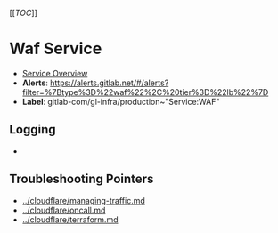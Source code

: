 <!-- MARKER: do not edit this section directly. Edit services/service-catalog.yml then run scripts/generate-docs -->
[[_TOC_]]

#  Waf Service
* [Service Overview](https://dashboards.gitlab.net/d/waf-main)
* **Alerts**: https://alerts.gitlab.net/#/alerts?filter=%7Btype%3D%22waf%22%2C%20tier%3D%22lb%22%7D
* **Label**: gitlab-com/gl-infra/production~"Service:WAF"

## Logging

* []()

## Troubleshooting Pointers

* [../cloudflare/managing-traffic.md](../cloudflare/managing-traffic.md)
* [../cloudflare/oncall.md](../cloudflare/oncall.md)
* [../cloudflare/terraform.md](../cloudflare/terraform.md)
<!-- END_MARKER -->


<!-- ## Summary -->

<!-- ## Architecture -->

<!-- ## Performance -->

<!-- ## Scalability -->

<!-- ## Availability -->

<!-- ## Durability -->

<!-- ## Security/Compliance -->

<!-- ## Monitoring/Alerting -->

<!-- ## Links to further Documentation -->
